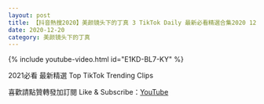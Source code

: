 ```yaml
---
layout: post
title: 【抖音熱搜2020】美颜镜头下的丁真 3 TikTok Daily 最新必看精選合集2020 12 20
date: 2020-12-20
category: 美颜镜头下的丁真
---
```


{% include youtube-video.html id="E1KD-BL7-KY" %}

2021必看 最新精選 Top TikTok Trending Clips

喜歡請點贊轉發加訂閱 Like & Subscribe：[YouTube](https://www.youtube.com/channel/UCAoR7VcanIPd04uEq_GIylA/videos)

